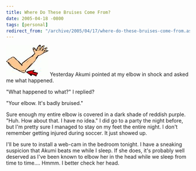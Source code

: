 ```yaml
---
title: Where Do These Bruises Come From?
date: 2005-04-18 -0800
tags: [personal]
redirect_from: "/archive/2005/04/17/where-do-these-bruises-come-from.aspx/"
---
```


![Elbow](/images/elbow.jpg) Yesterday Akumi pointed at my elbow in shock
and asked me what happened.

"What happened to what?" I replied?

"Your elbow. It's badly bruised."

Sure enough my entire elbow is covered in a dark shade of reddish
purple. "Huh. How about that. I have no idea." I did go to a party the
night before, but I'm pretty sure I managed to stay on my feet the
entire night. I don't remember getting injured during soccer. It just
showed up.

I'll be sure to install a web-cam in the bedroom tonight. I have a
sneaking suspicion that Akumi beats me while I sleep. If she does, it's
probably well deserved as I've been known to elbow her in the head while
we sleep from time to time.... Hmmm. I better check her head.

